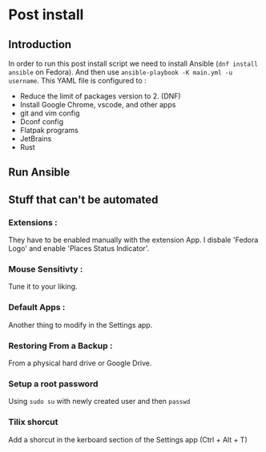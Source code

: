 # Post install

## Introduction

In order to run this post install script we need to install Ansible (`dnf install ansible` on Fedora). And then use `ansible-playbook -K main.yml -u username`.
This YAML file is configured to :

- Reduce the limit of packages version to 2. (DNF)
- Install Google Chrome, vscode, and other apps
- git and vim config
- Dconf config
- Flatpak programs
- JetBrains
- Rust

## Run Ansible

## Stuff that can't be automated

### Extensions :

They have to be enabled manually with the extension App. I disbale 'Fedora Logo' and enable 'Places Status Indicator'.

### Mouse Sensitivty :

Tune it to your liking.

### Default Apps : 

Another thing to modify in the Settings app.

### Restoring From a Backup :

From a physical hard drive or Google Drive.

### Setup a root password

Using `sudo su` with newly created user and then `passwd`

### Tilix shorcut

Add a shorcut in the kerboard section of the Settings app (Ctrl + Alt + T)
